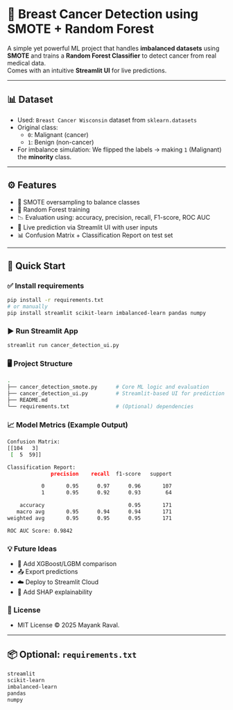 # 🧬 Breast Cancer Detection using SMOTE + Random Forest

A simple yet powerful ML project that handles **imbalanced datasets** using **SMOTE** and trains a **Random Forest Classifier** to detect cancer from real medical data.  
Comes with an intuitive **Streamlit UI** for live predictions.

---

## 📊 Dataset

- Used: `Breast Cancer Wisconsin` dataset from `sklearn.datasets`
- Original class:  
  - `0`: Malignant (cancer)  
  - `1`: Benign (non-cancer)  
- For imbalance simulation: We flipped the labels → making `1` (Malignant) the **minority** class.

---

## ⚙️ Features

- 🧪 SMOTE oversampling to balance classes  
- 🌲 Random Forest training  
- 📉 Evaluation using: accuracy, precision, recall, F1-score, ROC AUC  
- 🔮 Live prediction via Streamlit UI with user inputs  
- 📊 Confusion Matrix + Classification Report on test set

---

## 🚀 Quick Start

### ✅ Install requirements

```bash
pip install -r requirements.txt
# or manually
pip install streamlit scikit-learn imbalanced-learn pandas numpy
```

### ▶️ Run Streamlit App

```bash
streamlit run cancer_detection_ui.py
```

### 🖥️ Project Structure

```bash
.
├── cancer_detection_smote.py      # Core ML logic and evaluation
├── cancer_detection_ui.py         # Streamlit-based UI for prediction
├── README.md
└── requirements.txt               # (Optional) dependencies
```

### 📈 Model Metrics (Example Output)

```bash
Confusion Matrix:
[[104   3]
 [  5  59]]

Classification Report:
              precision    recall  f1-score   support

           0       0.95      0.97      0.96       107
           1       0.95      0.92      0.93        64

    accuracy                           0.95       171
   macro avg       0.95      0.94      0.94       171
weighted avg       0.95      0.95      0.95       171

ROC AUC Score: 0.9842
```

### 💡 Future Ideas

- 🔁 Add XGBoost/LGBM comparison
- 📤 Export predictions
- ☁️ Deploy to Streamlit Cloud
- 🧬 Add SHAP explainability

### 📜 License
- MIT License © 2025 Mayank Raval.

---

## 📦 Optional: `requirements.txt`

```txt
streamlit
scikit-learn
imbalanced-learn
pandas
numpy
```
